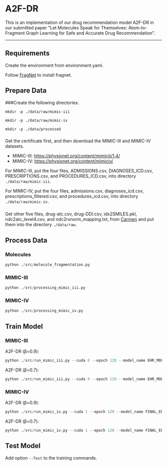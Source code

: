 # A2F-DR
This is an implementation of our drug recommendation model A2F-DR in our submitted paper "Let Molecules Speak for Themselves: Atom-to-Fragment Graph Learning for Safe and Accurate Drug Recommendation".
<hr>

## Requirements
Create the environment from environment.yaml.

Follow [FragNet](https://github.com/pnnl/FragNet) to install fragnet.

## Prepare Data
###Create the following directories.

`mkdir -p ./data/raw/mimic-iii`

`mkdir -p ./data/raw/mimic-iv`

`mkdir -p ./data/processed`

###
Get the certificate first, and then download the MIMIC-III and MIMIC-IV datasets.
+ MIMIC-III: https://physionet.org/content/mimiciii/1.4/
+ MIMIC-IV: https://physionet.org/content/mimiciv/

For MIMIC-III, put the four files, ADMISSIONS.csv, DIAGNOSES_ICD.csv, PRESCRIPTIONS.csv, and PROCEDURES_ICD.csv, into directory `./data/raw/mimic-iii`.

For MIMIC-IV, put the four files, admissions.csv, diagnoses_icd.csv, prescriptions_filtered.csv, and procedures_icd.csv, into directory `./data/raw/mimic-iv`.

###
Get other five files, drug-atc.csv, drug-DDI.csv, idx2SMILES.pkl, ndc2atc_level4.csv, and ndc2rxnorm_mapping.txt, from [Carmen](https://github.com/bit1029public/Carmen) and put them into the directory `./data/raw`.

## Process Data
### Molecules
```python
python ./src/molecule_fragmentation.py
```

### MIMIC-III
```python
python ./src/processing_mimic_iii.py
```

### MIMIC-IV
```python
python ./src/processing_mimic_iv.py
```

## Train Model
### MIMIC-III
A2F-DR (β=0.9):
```python
python ./src/run_mimic_iii.py --cuda 0 --epoch 120 --model_name EHR_MOLf_ACC_a0.95_DDI_g0.9 --use_mol_net --mol_net_type 3 --ddi
```

A2F-DR (β=0.7):
```python
python ./src/run_mimic_iii.py --cuda 0 --epoch 120 --model_name EHR_MOLf_ACC_a0.95_DDI_g0.7 --gamma 0.7 --use_mol_net --mol_net_type 3 --ddi
```

### MIMIC-IV
A2F-DR (β=0.9):
```python
python ./src/run_mimic_iv.py --cuda 1 --epoch 120 --model_name FINAL_EHR_MOLf_acc_a0.95_ddi_g0.9
```
A2F-DR (β=0.7):
```python
python ./src/run_mimic_iv.py --cuda 1 --epoch 120 --model_name FINAL_EHR_MOLf_acc_a0.95_ddi_g0.7_ --gamma 0.7
```

## Test Model
Add option `--Test` to the training commands.









